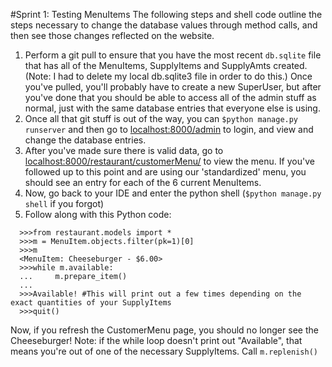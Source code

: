 #Sprint 1: Testing MenuItems
The following steps and shell code outline the steps necessary to change the database values 
    through method calls, and then see those changes reflected on the website.
    
1. Perform a git pull to ensure that you have the most recent `db.sqlite` file that has all of the
    MenuItems, SupplyItems and SupplyAmts created. (Note: I had to delete my local db.sqlite3 file in 
    order to do this.) Once you've pulled, you'll probably have to create a new SuperUser, but after you've
    done that you should be able to access all of the admin stuff as normal, just with the same database
    entries that everyone else is using.
2. Once all that git stuff is out of the way, you can `$python manage.py runserver` and then go to
    [localhost:8000/admin](localhost:8000/admin) to login, and view and change the database entries.
3. After you've made sure there is valid data, go to [localhost:8000/restaurant/customerMenu/](
    localhost:8000/restaurant/customerMenu/) to view the menu. If you've followed up to this point and
    are using our 'standardized' menu, you should see an entry for each of the 6 current MenuItems.
4. Now, go back to your IDE and enter the python shell (`$python manage.py shell` if you forgot)
5. Follow along with this Python code:
  ```
    >>>from restaurant.models import *
    >>>m = MenuItem.objects.filter(pk=1)[0]
    >>>m
    <MenuItem: Cheeseburger - $6.00>
    >>>while m.available:
    ...     m.prepare_item()
    ...     
    >>>Available! #This will print out a few times depending on the exact quantities of your SupplyItems
    >>>quit()
  ```
Now, if you refresh the CustomerMenu page, you should no longer see the Cheeseburger! Note: if the while
    loop doesn't print out "Available", that means you're out of one of the necessary SupplyItems. Call
    `m.replenish()`
    